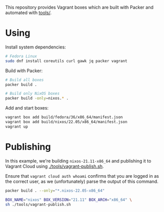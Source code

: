 This repository provides Vagrant boxes which are built with Packer and
automated with [tools/](./tools/).

# Using

Install system dependencies:

```sh
# Fedora Linux
sudo dnf install coreutils curl gawk jq packer vagrant
```

Build with Packer:

```sh
# Build all boxes
packer build .

# Build only NixOS boxes
packer build -only=nixos.* .
```

Add and start boxes:

```sh
vagrant box add build/fedora/36/x86_64/manifest.json
vagrant box add build/nixos/22.05/x86_64/manifest.json
vagrant up
```

# Publishing

In this example, we're building `nixos-21.11-x86_64` and publishing it to
Vagrant Cloud using [./tools/vagrant-publish.sh](./tools/vagrant-publish.sh).

Ensure that `vagrant cloud auth whoami` confirms that you are logged in as the
correct user, as we (unfortunately) parse the output of this command.

```sh
packer build . --only="*.nixos-22.05-x86_64"
```

```sh
BOX_NAME="nixos" BOX_VERSION="21.11" BOX_ARCH="x86_64" \
sh ./tools/vagrant-publish.sh
```

